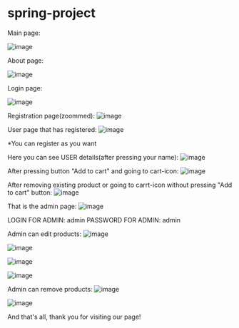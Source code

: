 # spring-project

Main page:

![image](https://user-images.githubusercontent.com/78695745/168049036-f092ee42-6ff2-4b9d-a50a-cc0e8ce382a6.png)

About page:

![image](https://user-images.githubusercontent.com/78695745/168054169-ce5d4ab7-d09d-4477-a9d6-dee579b2fb0a.png)


Login page:

![image](https://user-images.githubusercontent.com/78695745/168049319-ec5a4d46-9db3-4e85-89f5-d7f22733fbc4.png)

Registration page(zoommed):
![image](https://user-images.githubusercontent.com/78695745/168049839-5743b9c8-8948-4a18-8e3d-6fdd8e41ea17.png)

User page that has registered:
![image](https://user-images.githubusercontent.com/78695745/168049716-92bf1e92-c7c6-4409-87ae-3a5492007279.png)


*You can register as you want

Here you can see USER details(after pressing your name):
![image](https://user-images.githubusercontent.com/78695745/168050915-4a4062a4-1b7d-4584-9408-44a04026b27d.png)


After pressing button "Add to cart" and going to cart-icon:
![image](https://user-images.githubusercontent.com/78695745/168050434-251f79a5-01bb-462d-9f88-655617af6ded.png)

After removing existing product or going to carrt-icon without pressing "Add to cart" button:
![image](https://user-images.githubusercontent.com/78695745/168050702-e9adb76d-05d8-41c1-9ff5-a64540948e27.png)


That is the admin page: 
![image](https://user-images.githubusercontent.com/78695745/168051965-3b929565-132a-4bdd-bfba-bc05082d4046.png)

LOGIN FOR ADMIN: admin
PASSWORD FOR ADMIN: admin

Admin can edit products:
![image](https://user-images.githubusercontent.com/78695745/168052481-46dc7428-9a20-4b0a-b923-83bf290a85ed.png)

![image](https://user-images.githubusercontent.com/78695745/168052552-2e723fd7-9a45-40b4-8cd1-ecd15749d984.png)

![image](https://user-images.githubusercontent.com/78695745/168053553-89f2fe80-a739-40a7-ad22-74342aa9db7d.png)

![image](https://user-images.githubusercontent.com/78695745/168053719-b9dbffcd-99ee-471a-9459-d97abdfff2ff.png)

Admin can remove products:
![image](https://user-images.githubusercontent.com/78695745/168053838-ee1720dc-9c74-40eb-8459-f9999b5be1f5.png)

![image](https://user-images.githubusercontent.com/78695745/168053911-28af859e-298f-48b8-94be-060b560637f7.png)


And that's all, thank you for visiting our page!



